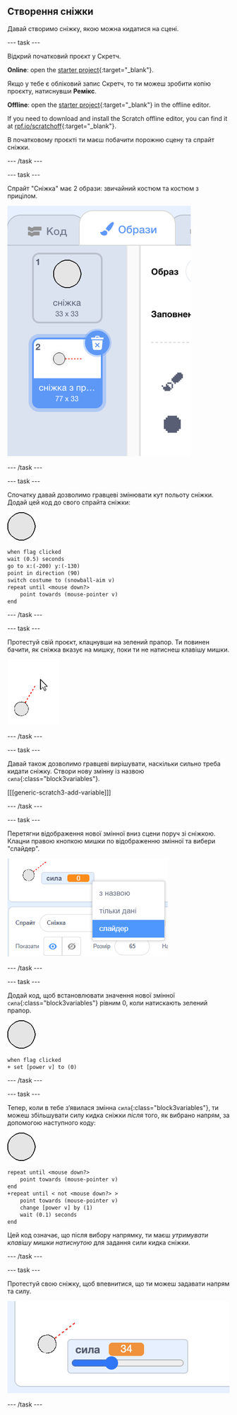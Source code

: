 ## Створення сніжки

Давай створимо сніжку, якою можна кидатися на сцені.

--- task ---

Відкрий початковий проєкт у Скретч.

**Online**: open the [starter project](https://rpf.io/snowball-fight-on){:target="_blank"}.

Якщо у тебе є обліковий запис Скретч, то ти можеш зробити копію проєкту, натиснувши **Ремікс**.

**Offline**: open the [starter project](https://rpf.io/p/en/snowball-fight-go){:target="_blank"} in the offline editor.

If you need to download and install the Scratch offline editor, you can find it at [rpf.io/scratchoff](https://rpf.io/scratchoff){:target="_blank"}.

В початковому проєкті ти маєш побачити порожню сцену та спрайт сніжки.

--- /task ---

--- task ---

Спрайт "Сніжка" має 2 образи: звичайний костюм та костюм з прицілом.

![образи сніжки](images/snow-costume.png)

--- /task ---

--- task ---

Спочатку давай дозволимо гравцеві змінювати кут польоту сніжки. Додай цей код до свого спрайта сніжки:

![спрайт сніжки](images/snowball-sprite.png)

```blocks3
when flag clicked
wait (0.5) seconds
go to x:(-200) y:(-130)
point in direction (90)
switch costume to (snowball-aim v)
repeat until <mouse down?>
    point towards (mouse-pointer v)
end
```

--- /task ---

--- task ---

Протестуй свій проєкт, клацнувши на зелений прапор. Ти повинен бачити, як сніжка вказує на мишку, поки ти не натиснеш клавішу мишки.

![приціл сніжки, що вказує на курсор мишки](images/snow-mouse.png)

--- /task ---

--- task ---

Давай також дозволимо гравцеві вирішувати, наскільки сильно треба кидати сніжку. Створи нову змінну із назвою `сила`{:class="block3variables"}.

[[[generic-scratch3-add-variable]]]

--- /task ---

--- task ---

Перетягни відображення нової змінної вниз сцени поруч зі сніжкою. Клацни правою кнопкою мишки по відображенню змінної та вибери "слайдер".

![змінна перетворена на слайдер](images/snow-slider.png)

--- /task ---

--- task ---

Додай код, щоб встановлювати значення нової змінної `сила`{:class="block3variables"} рівним 0, коли натискають зелений прапор.

![спрайт сніжки](images/snowball-sprite.png)

```blocks3
when flag clicked
+ set [power v] to (0)
```

--- /task ---

--- task ---

Тепер, коли в тебе з’явилася змінна `сила`{:class="block3variables"}, ти можеш збільшувати силу кидка сніжки _після_ того, як вибрано напрям, за допомогою наступного коду:

![спрайт сніжки](images/snowball-sprite.png)

```blocks3
repeat until <mouse down?>
    point towards (mouse-pointer v)
end
+repeat until < not <mouse down?> >
    point towards (mouse-pointer v)
    change [power v] by (1)
    wait (0.1) seconds
end
```

Цей код означає, що після вибору напрямку, ти маєш _утримувати клавішу мишки натиснутою_ для задання сили кидка сніжки.

--- /task ---

--- task ---

Протестуй свою сніжку, щоб впевнитися, що ти можеш задавати напрям та силу.

![змінна сили із значенням 34 поруч із прицілом сніжки](images/snow-test.png)

--- /task ---
